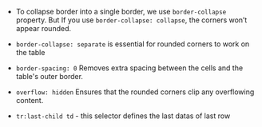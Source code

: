- To collapse border into a single border, we use `border-collapse` property. But If you use `border-collapse: collapse`, the corners won’t appear rounded.

- `border-collapse: separate` is essential for rounded corners to work on the table

- `border-spacing: 0` Removes extra spacing between the cells and the table's outer border.

- `overflow: hidden` Ensures that the rounded corners clip any overflowing content.

- `tr:last-child td` - this selector defines the last datas of last row
